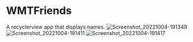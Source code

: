 # WMTFriends
A recyclerview app that displays names.
![Screenshot_20221004-191349](https://user-images.githubusercontent.com/72406927/193950911-ddc31f97-4aa7-4dc6-ab2b-aa7619ca2497.png)
![Screenshot_20221004-191411](https://user-images.githubusercontent.com/72406927/193950938-a67c83c0-97f7-4c3a-aa0a-0451d7115d27.png)
![Screenshot_20221004-191417](https://user-images.githubusercontent.com/72406927/193950952-0f2b7d66-edaf-4e67-8247-ce1b5a2330ee.png)
